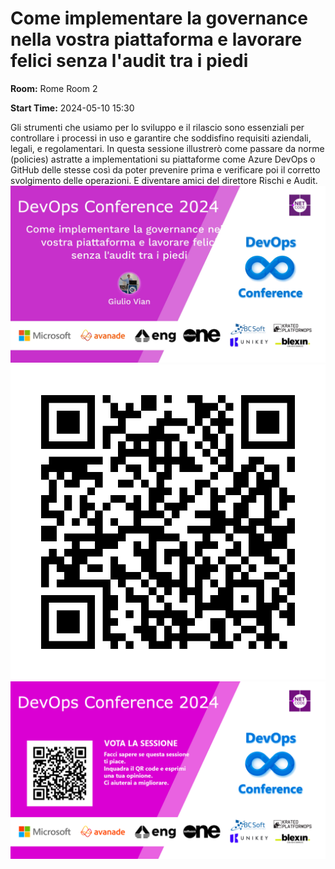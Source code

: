# Come implementare la governance nella vostra piattaforma e lavorare felici senza l'audit tra i piedi
**Room:** Rome Room 2

**Start Time:** 2024-05-10 15:30

Gli strumenti che usiamo per lo sviluppo e il rilascio sono essenziali per controllare i processi in uso e garantire che soddisfino requisiti aziendali, legali, e regolamentari.
In questa sessione illustrerò come passare da norme (policies) astratte a implementationi su piattaforme come Azure DevOps o GitHub delle stesse così da poter prevenire prima e verificare poi il corretto svolgimento delle operazioni. E diventare amici del direttore Rischi e Audit.
![Banner](room2_15_30.jpeg 'SessionBanner')
![QR](qr.png 'Qr')
![Voting Banner](votingBanner.png 'Voting Banner')


